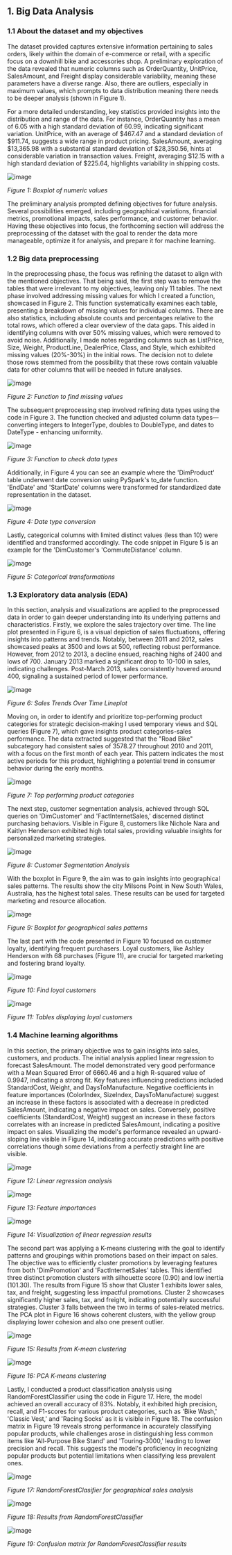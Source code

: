 ## 1. Big Data Analysis

### 1.1 About the dataset and my objectives

The dataset provided captures extensive information pertaining to sales orders, likely within the domain of e-commerce or retail, with a specific focus on a downhill bike and accessories shop. A preliminary exploration of the data revealed that numeric columns such as OrderQuantity, UnitPrice, SalesAmount, and Freight display considerable variability, meaning these parameters have a diverse range. Also, there are outliers, especially in maximum values, which prompts to data distribution meaning there needs to be deeper analysis (shown in Figure 1).

For a more detailed understanding, key statistics provided insights into the distribution and range of the data. For instance, OrderQuantity has a mean of 6.05 with a high standard deviation of 60.99, indicating significant variation. UnitPrice, with an average of $467.47 and a standard deviation of $911.74, suggests a wide range in product pricing. SalesAmount, averaging $13,365.98 with a substantial standard deviation of $28,350.56, hints at considerable variation in transaction values. Freight, averaging $12.15 with a high standard deviation of $225.64, highlights variability in shipping costs.

![image](https://github.com/Evgenija09/SalesAnalysis/assets/45256672/1a82694e-8e5f-4f17-a74f-30138d7c5d23)

*Figure 1: Boxplot of numeric values*

The preliminary analysis prompted defining objectives for future analysis. Several possibilities emerged, including geographical variations, financial metrics, promotional impacts, sales performance, and customer behavior. Having these objectives into focus, the forthcoming section will address the preprocessing of the dataset with the goal to render the data more manageable, optimize it for analysis, and prepare it for machine learning.

### 1.2 Big data preprocessing

In the preprocessing phase, the focus was refining the dataset to align with the mentioned objectives. That being said, the first step was to remove the tables that were irrelevant to my objectives, leaving only 11 tables. The next phase involved addressing missing values for which I created a function, showcased in Figure 2. This function systematically examines each table, presenting a breakdown of missing values for individual columns. There are also statistics, including absolute counts and percentages relative to the total rows, which offered a clear overview of the data gaps. This aided in identifying columns with over 50% missing values, which were removed to avoid noise. Additionally, I made notes regarding columns such as ListPrice, Size, Weight, ProductLine, DealerPrice, Class, and Style, which exhibited missing values (20%-30%) in the initial rows. The decision not to delete those rows stemmed from the possibility that these rows contain valuable data for other columns that will be needed in future analyses.

![image](https://github.com/Evgenija09/SalesAnalysis/assets/45256672/a51d4064-2ff1-4c74-9ce1-cb3b35d9104d)

*Figure 2: Function to find missing values*

The subsequent preprocessing step involved refining data types using the code in Figure 3. The function checked and adjusted column data types—converting integers to IntegerType, doubles to DoubleType, and dates to DateType - enhancing uniformity.

![image](https://github.com/Evgenija09/SalesAnalysis/assets/45256672/54908fde-7836-4b86-aea3-371ba87ea24b)

*Figure 3: Function to check data types*

Additionally, in Figure 4 you can see an example where the 'DimProduct' table underwent date conversion using PySpark's to_date function. 'EndDate' and 'StartDate' columns were transformed for standardized date representation in the dataset.

![image](https://github.com/Evgenija09/SalesAnalysis/assets/45256672/2a7dba1e-5805-4524-8876-3237e66850c1)

*Figure 4: Date type conversion*

Lastly, categorical columns with limited distinct values (less than 10) were identified and transformed accordingly. The code snippet in Figure 5 is an example for the 'DimCustomer's 'CommuteDistance' column.

![image](https://github.com/Evgenija09/SalesAnalysis/assets/45256672/dea07250-7fca-4dc0-8284-1071f8d1509a)

*Figure 5: Categorical transformations*

### 1.3 Exploratory data analysis (EDA)

In this section, analysis and visualizations are applied to the preprocessed data in order to gain deeper understanding into its underlying patterns and characteristics. Firstly, we explore the sales trajectory over time. The line plot presented in Figure 6, is a visual depiction of sales fluctuations, offering insights into patterns and trends. Notably, between 2011 and 2012, sales showcased peaks at 3500 and lows at 500, reflecting robust performance. However, from 2012 to 2013, a decline ensued, reaching highs of 2400 and lows of 700. January 2013 marked a significant drop to 10-100 in sales, indicating challenges. Post-March 2013, sales consistently hovered around 400, signaling a sustained period of lower performance.

![image](https://github.com/Evgenija09/SalesAnalysis/assets/45256672/297b7501-849e-41c9-9d5f-a3856c7ad5cf)

*Figure 6: Sales Trends Over Time Lineplot*

Moving on, in order to identify and prioritize top-performing product categories for strategic decision-making I used temporary views and SQL queries (Figure 7), which gave insights product categories-sales performance. The data extracted suggested that the "Road Bike" subcategory had consistent sales of 3578.27 throughout 2010 and 2011, with a focus on the first month of each year. This pattern indicates the most active periods for this product, highlighting a potential trend in consumer behavior during the early months.

![image](https://github.com/Evgenija09/SalesAnalysis/assets/45256672/0066da66-7f71-402b-9af4-3cbb1d944c60)

*Figure 7: Top performing product categories*

The next step, customer segmentation analysis, achieved through SQL queries on 'DimCustomer' and 'FactInternetSales,' discerned distinct purchasing behaviors. Visible in Figure 8, customers like Nichole Nara and Kaitlyn Henderson exhibited high total sales, providing valuable insights for personalized marketing strategies.

![image](https://github.com/Evgenija09/SalesAnalysis/assets/45256672/b41d7f38-c4d9-4862-9f0f-d56a20276a8a)

*Figure 8: Customer Segmentation Analysis*

With the boxplot in Figure 9, the aim was to gain insights into geographical sales patterns. The results show the city Milsons Point in New South Wales, Australia, has the highest total sales. These results can be used for targeted marketing and resource allocation.

![image](https://github.com/Evgenija09/SalesAnalysis/assets/45256672/572a1351-2013-4456-82f1-252b2ee9cc23)

*Figure 9: Boxplot for geographical sales patterns*

The last part with the code presented in Figure 10 focused on customer loyalty, identifying frequent purchasers. Loyal customers, like Ashley Henderson with 68 purchases (Figure 11), are crucial for targeted marketing and fostering brand loyalty.

![image](https://github.com/Evgenija09/SalesAnalysis/assets/45256672/43637f0a-79ec-45d2-9ad9-63b2c32cfeb0)

*Figure 10: Find loyal customers*

![image](https://github.com/Evgenija09/SalesAnalysis/assets/45256672/f852bb49-64ea-444e-802c-4d7e47af13b2)

*Figure 11: Tables displaying loyal customers*

### 1.4 Machine learning algorithms

In this section, the primary objective was to gain insights into sales, customers, and products. The initial analysis applied linear regression to forecast SalesAmount. The model demonstrated very good performance with a Mean Squared Error of 6660.46 and a high R-squared value of 0.9947, indicating a strong fit. Key features influencing predictions included StandardCost, Weight, and DaysToManufacture. Negative coefficients in feature importances (ColorIndex, SizeIndex, DaysToManufacture) suggest an increase in these factors is associated with a decrease in predicted SalesAmount, indicating a negative impact on sales. Conversely, positive coefficients (StandardCost, Weight) suggest an increase in these factors correlates with an increase in predicted SalesAmount, indicating a positive impact on sales. Visualizing the model's performance revealed an upward-sloping line visible in Figure 14, indicating accurate predictions with positive correlations though some deviations from a perfectly straight line are visible.

![image](https://github.com/Evgenija09/SalesAnalysis/assets/45256672/a1ffaf3a-c93f-4e66-ac34-43694f2c08a5)

*Figure 12: Linear regression analysis*

![image](https://github.com/Evgenija09/SalesAnalysis/assets/45256672/755b0269-1b7c-415f-826b-e05279455ec5)

*Figure 13: Feature importances*

![image](https://github.com/Evgenija09/SalesAnalysis/assets/45256672/1bd745b5-6ddf-464e-9fe8-d3c065a289cf)

*Figure 14: Visualization of linear regression results*

The second part was applying a K-means clustering with the goal to identify patterns and groupings within promotions based on their impact on sales. The objective was to efficiently cluster promotions by leveraging features from both 'DimPromotion' and 'FactInternetSales' tables. This identified three distinct promotion clusters with silhouette score (0.90) and low inertia (101.30). The results from Figure 15 show that Cluster 1 exhibits lower sales, tax, and freight, suggesting less impactful promotions. Cluster 2 showcases significantly higher sales, tax, and freight, indicating potentially successful strategies. Cluster 3 falls between the two in terms of sales-related metrics. The PCA plot in Figure 16 shows coherent clusters, with the yellow group displaying lower cohesion and also one present outlier. 

![image](https://github.com/Evgenija09/SalesAnalysis/assets/45256672/2478af36-5fe6-455a-b136-2d001be2cf4b)

*Figure 15: Results from K-mean clustering*

![image](https://github.com/Evgenija09/SalesAnalysis/assets/45256672/b1285c83-73f7-4862-bd62-b2c86d2785a6)

*Figure 16: PCA K-means clustering*

Lastly, I conducted a product classification analysis using RandomForestClassifier using the code in Figure 17. Here, the model achieved an overall accuracy of 83%. Notably, it exhibited high precision, recall, and F1-scores for various product categories, such as 'Bike Wash,' 'Classic Vest,' and 'Racing Socks' as it is visible in Figure 18.  The confusion matrix in Figure 19 reveals strong performance in accurately classifying popular products, while challenges arose in distinguishing less common items like 'All-Purpose Bike Stand' and 'Touring-3000,' leading to lower precision and recall. This suggests the model's proficiency in recognizing popular products but potential limitations when classifying less prevalent ones.

![image](https://github.com/Evgenija09/SalesAnalysis/assets/45256672/c308607d-b22c-43ee-9f6b-25658926def2)

*Figure 17: RandomForestClasifier for geographical sales analysis*

![image](https://github.com/Evgenija09/SalesAnalysis/assets/45256672/27cc2de4-dff5-418f-aace-a689940cca55)

*Figure 18: Results from RandomForestClassifier*

![image](https://github.com/Evgenija09/SalesAnalysis/assets/45256672/b74e06df-81ff-40c9-9f56-3ffe95e0327e)

*Figure 19: Confusion matrix for RandomForestClassifier results*


